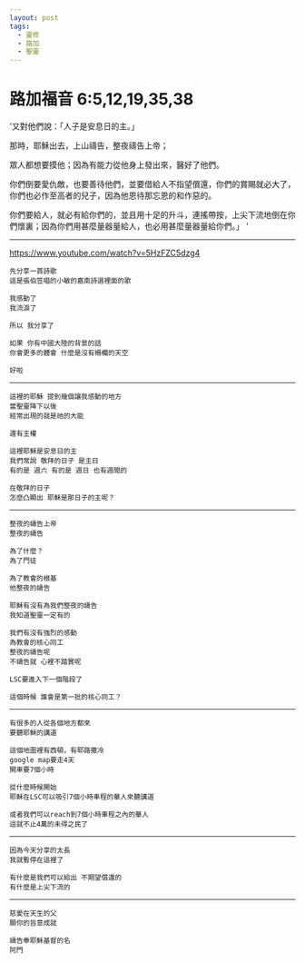 ```yaml
---
layout: post
tags:
  - 靈修
  - 路加
  - 聖靈
---
```


# 路加福音 6:5,12,19,35,38

'又對他們說：「人子是安息日的主。」 

那時，耶穌出去，上山禱告，整夜禱告上帝； 

眾人都想要摸他；因為有能力從他身上發出來，醫好了他們。 

你們倒要愛仇敵，也要善待他們，並要借給人不指望償還，你們的賞賜就必大了，你們也必作至高者的兒子，因為他恩待那忘恩的和作惡的。 

你們要給人，就必有給你們的，並且用十足的升斗，連搖帶按，上尖下流地倒在你們懷裏；因為你們用甚麼量器量給人，也必用甚麼量器量給你們。」 '

---

<https://www.youtube.com/watch?v=5HzFZC5dzg4>

```
先分享一首詩歌
這是張伯笠唱的小敏的嘉南詩選裡面的歌

我感動了
我流淚了

所以 我分享了

如果 你有中國大陸的背景的話
你會更多的體會 什麼是沒有柵欄的天空

好啦
```

---

```
這裡的耶穌 提到幾個讓我感動的地方
當聖靈降下以後
經常出現的就是祂的大能

還有主權

這裡耶穌是安息日的主
我們常說 敬拜的日子 是主日
有的是 週六 有的是 週日 也有週間的

在敬拜的日子
怎麼凸顯出 耶穌是那日子的主呢？
```

---

```
整夜的禱告上帝
整夜的禱告

為了什麼？
為了門徒

為了教會的根基
他整夜的禱告

耶穌有沒有為我們整夜的禱告
我知道聖靈一定有的

我們有沒有強烈的感動
為教會的核心同工
整夜的禱告呢
不禱告就 心裡不踏實呢

LSC要進入下一個階段了

這個時候 誰會是第一批的核心同工？
```

---

```
有很多的人從各個地方都來
要聽耶穌的講道

這個地圖裡有西頓，有耶路撒冷
google map要走4天
開車要7個小時

從什麼時候開始
耶穌在LSC可以吸引7個小時車程的華人來聽講道

或者我們可以reach到7個小時車程之內的華人
這就不止4萬的未得之民了
```

---

```
因為今天分享的太長
我就暫停在這裡了

有什麼是我們可以給出 不期望償還的
有什麼是上尖下流的
```

---

```
慈愛在天生的父
願你的旨意成就

禱告奉耶穌基督的名
阿門
```